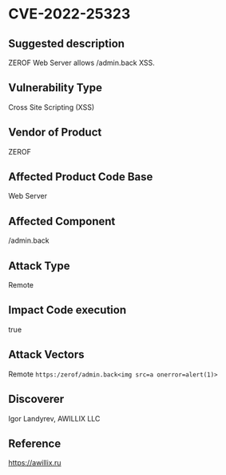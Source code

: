 # CVE-2022-25323

## Suggested description
 ZEROF Web Server allows /admin.back XSS.
 
 
## Vulnerability Type
 Cross Site Scripting (XSS)
 
 
## Vendor of Product
 ZEROF

 
## Affected Product Code Base
 Web Server

 
## Affected Component
 /admin.back
 

 
## Attack Type
 Remote
 
 
## Impact Code execution
 true
 
 
## Attack Vectors
 Remote
 ```https:/zerof/admin.back<img src=a onerror=alert(1)>```
 
 
## Discoverer
 Igor Landyrev, AWILLIX LLC
 

## Reference
 https://awillix.ru

